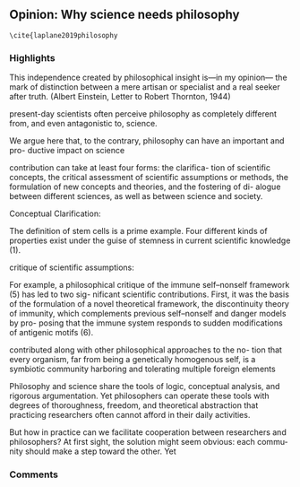 ## Opinion: Why science needs philosophy
    \cite{laplane2019philosophy
### Highlights

This independence created by philosophical insight is—in my opinion— the mark of distinction between a mere artisan or specialist and a real seeker after truth. (Albert Einstein, Letter to Robert Thornton, 1944)

present-day scientists often perceive philosophy as completely different from, and even antagonistic to, science.

We argue here that, to the contrary, philosophy can have an important and pro- ductive impact on science

contribution can take at least four forms: the clarifica- tion of scientific concepts, the critical assessment of scientific assumptions or methods, the formulation of new concepts and theories, and the fostering of di- alogue between different sciences, as well as between science and society.

Conceptual Clarification:

The definition of stem cells is a prime example. Four different kinds of properties exist under the guise of stemness in current scientific knowledge (1).

critique of scientific assumptions:

For example, a philosophical critique of the immune self–nonself framework (5) has led to two sig- nificant scientific contributions. First, it was the basis of the formulation of a novel theoretical framework, the discontinuity theory of immunity, which complements previous self–nonself and danger models by pro- posing that the immune system responds to sudden modifications of antigenic motifs (6).

contributed along with other philosophical approaches to the no- tion that every organism, far from being a genetically homogenous self, is a symbiotic community harboring and tolerating multiple foreign elements

Philosophy and science share the tools of logic, conceptual analysis, and rigorous argumentation. Yet philosophers can operate these tools with degrees of thoroughness, freedom, and theoretical abstraction that practicing researchers often cannot afford in their daily activities.

But how in practice can we facilitate cooperation
between researchers and philosophers? At first sight, the solution might seem obvious: each commu- nity should make a step toward the other. Yet


### Comments
